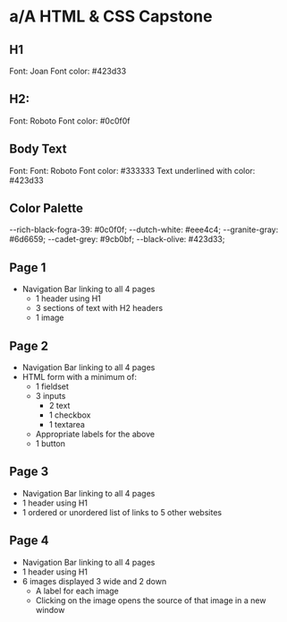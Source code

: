 # a/A HTML & CSS Capstone

## H1

Font: Joan
Font color: #423d33

## H2:

Font: Roboto
Font color: #0c0f0f

## Body Text

Font: Font: Roboto
Font color: #333333
Text underlined with color: #423d33

## Color Palette

--rich-black-fogra-39: #0c0f0f;
--dutch-white: #eee4c4;
--granite-gray: #6d6659;
--cadet-grey: #9cb0bf;
--black-olive: #423d33;

## Page 1

- Navigation Bar linking to all 4 pages
  - 1 header using H1
  - 3 sections of text with H2 headers
  - 1 image

## Page 2

- Navigation Bar linking to all 4 pages
- HTML form with a minimum of:
  - 1 fieldset
  - 3 inputs
    - 2 text
    - 1 checkbox
    - 1 textarea
  - Appropriate labels for the above
  - 1 button

## Page 3

- Navigation Bar linking to all 4 pages
- 1 header using H1
- 1 ordered or unordered list of links to 5 other websites

## Page 4

- Navigation Bar linking to all 4 pages
- 1 header using H1
- 6 images displayed 3 wide and 2 down
  - A label for each image
  - Clicking on the image opens the source of that image in a new window
